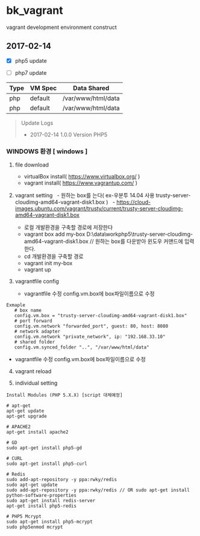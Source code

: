 # bk_vagrant
vagrant development environment construct


## 2017-02-14
- [X] php5 update
- [ ] php7 update


Type | VM Spec | Data Shared
------------ | ------------- | -------------
php | default | /var/www/html/data
php | default | /var/www/html/data



> Update Logs
> - 2017-02-14 1.0.0 Version PHP5


### WINDOWS 환경 [ windows ]

1. file download
   - virtualBox install( https://www.virtualbox.org/ )
   - vagrant install( https://www.vagrantup.com/ )

2. vagrant setting
   - 원하는 box를 는다( ex-우분투 14.04 사용 trusty-server-cloudimg-amd64-vagrant-disk1.box )
   - https://cloud-images.ubuntu.com/vagrant/trusty/current/trusty-server-cloudimg-amd64-vagrant-disk1.box
   - 로컬 개발환경을 구축할 경로에 저장한다
   - vagrant box add my-box D:\data\workphp5\trusty-server-cloudimg-amd64-vagrant-disk1.box // 원하는 box를 다운받아 윈도우 커맨드에 입력한다. 
   - cd 개발환경을 구축할 경로
   - vagrant init my-box
   - vagrant up


3. vagrantfile config
   - vagrantfile 수정 config.vm.box에 box파일이름으로 수정
```
Exmaple
   # box name
   config.vm.box = "trusty-server-cloudimg-amd64-vagrant-disk1.box"
   # port forward
   config.vm.network "forwarded_port", guest: 80, host: 8080
   # network adapter
   config.vm.network "private_network", ip: "192.168.33.10" 
   # shared folder
   config.vm.synced_folder "..", "/var/www/html/data"
```
   - vagrantfile 수정 config.vm.box에 box파일이름으로 수정  

4. vagrant reload 

5. individual setting


```
Install Modules (PHP 5.X.X) [script 대체예정]

# apt-get
apt-get update
apt-get upgrade

# APACHE2
apt-get install apache2

# GD
sudo apt-get install php5-gd

# CURL
sudo apt-get install php5-curl

# Redis
sudo add-apt-repository -y ppa:rwky/redis
sudo apt-get update
sudo add-apt-repository -y ppa:rwky/redis // OR sudo apt-get install python-software-properties
sudo apt-get install redis-server
apt-get install php5-redis

# PHP5 Mcrypt
sudo apt-get install php5-mcrypt
sudo php5enmod mcrypt

```
